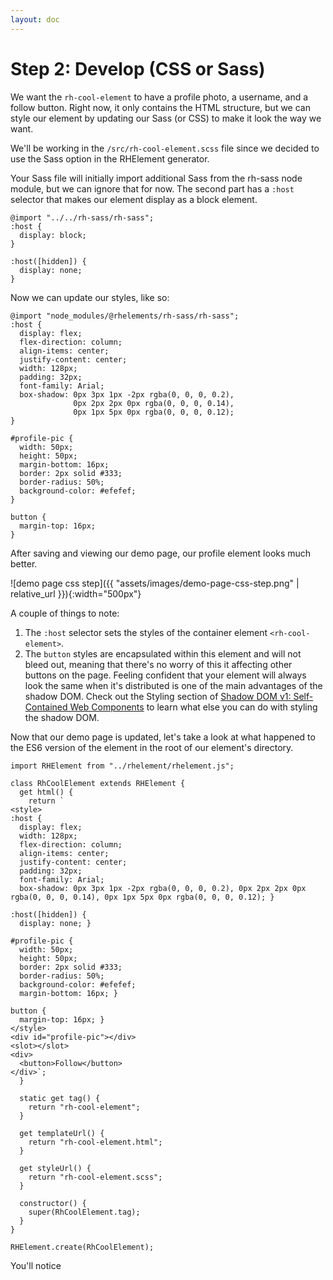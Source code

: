 ```yaml
---
layout: doc
---
```


# Step 2: Develop (CSS or Sass)

We want the `rh-cool-element` to have a profile photo, a username, and a follow button. Right now, it only contains the HTML structure, but we can style our element by updating our Sass (or CSS) to make it look the way we want.

We'll be working in the `/src/rh-cool-element.scss` file since we decided to use the Sass option in the RHElement generator.

Your Sass file will initially import additional Sass from the rh-sass node module, but we can ignore that for now. The second part has a `:host` selector that makes our element display as a block element.

```
@import "../../rh-sass/rh-sass";
:host {
  display: block;
}

:host([hidden]) {
  display: none;
}
```

Now we can update our styles, like so:

```
@import "node_modules/@rhelements/rh-sass/rh-sass";
:host {
  display: flex;
  flex-direction: column;
  align-items: center;
  justify-content: center;
  width: 128px;
  padding: 32px;
  font-family: Arial;
  box-shadow: 0px 3px 1px -2px rgba(0, 0, 0, 0.2),
              0px 2px 2px 0px rgba(0, 0, 0, 0.14),
              0px 1px 5px 0px rgba(0, 0, 0, 0.12);
}

#profile-pic {
  width: 50px;
  height: 50px;
  margin-bottom: 16px;
  border: 2px solid #333;
  border-radius: 50%;
  background-color: #efefef;
}

button {
  margin-top: 16px;
}
```

After saving and viewing our demo page, our profile element looks much better.

![demo page css step]({{ "assets/images/demo-page-css-step.png" | relative_url }}){:width="500px"}

A couple of things to note: 
1. The `:host` selector sets the styles of the container element `<rh-cool-element>`. 
2. The `button` styles are encapsulated within this element and will not bleed out, meaning that there's no worry of this it affecting other buttons on the page. Feeling confident that your element will always look the same when it's distributed is one of the main advantages of the shadow DOM. Check out the Styling section of [Shadow DOM v1: Self-Contained Web Components](https://developers.google.com/web/fundamentals/web-components/shadowdom#styling) to learn what else you can do with styling the shadow DOM.

Now that our demo page is updated, let's take a look at what happened to the ES6 version of the element in the root of our element's directory.

```
import RHElement from "../rhelement/rhelement.js";

class RhCoolElement extends RHElement {
  get html() {
    return `
<style>
:host {
  display: flex;
  width: 128px;
  flex-direction: column;
  align-items: center;
  justify-content: center;
  padding: 32px;
  font-family: Arial;
  box-shadow: 0px 3px 1px -2px rgba(0, 0, 0, 0.2), 0px 2px 2px 0px rgba(0, 0, 0, 0.14), 0px 1px 5px 0px rgba(0, 0, 0, 0.12); }

:host([hidden]) {
  display: none; }

#profile-pic {
  width: 50px;
  height: 50px;
  border: 2px solid #333;
  border-radius: 50%;
  background-color: #efefef;
  margin-bottom: 16px; }

button {
  margin-top: 16px; }
</style>
<div id="profile-pic"></div>
<slot></slot>
<div>
  <button>Follow</button>
</div>`;
  }

  static get tag() {
    return "rh-cool-element";
  }

  get templateUrl() {
    return "rh-cool-element.html";
  }

  get styleUrl() {
    return "rh-cool-element.scss";
  }

  constructor() {
    super(RhCoolElement.tag);
  }
}

RHElement.create(RhCoolElement);
```

You'll notice <style> contains everything we just wrote in our Sass file. Sass variables will also compiled their values and get included in the changes above.

Now that our `rh-cool-element` is more appealing, we'll add the follow button's interaction and fill in the profile photo. We can accomplish both of these tasks by updating the `/src/rh-cool-element.js` file.

[Move to Step 2: Develop (Javascript)](step-2d.html)
